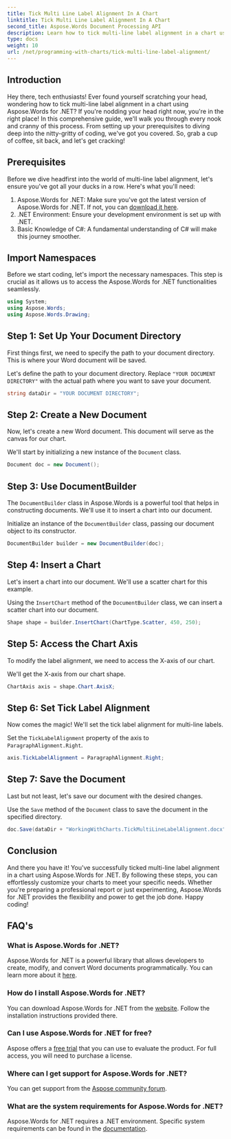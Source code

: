 ```yaml
---
title: Tick Multi Line Label Alignment In A Chart
linktitle: Tick Multi Line Label Alignment In A Chart
second_title: Aspose.Words Document Processing API
description: Learn how to tick multi-line label alignment in a chart using Aspose.Words for .NET with our detailed step-by-step guide. Perfect for developers of all levels.
type: docs
weight: 10
url: /net/programming-with-charts/tick-multi-line-label-alignment/
---
```

## Introduction

Hey there, tech enthusiasts! Ever found yourself scratching your head, wondering how to tick multi-line label alignment in a chart using Aspose.Words for .NET? If you're nodding your head right now, you're in the right place! In this comprehensive guide, we'll walk you through every nook and cranny of this process. From setting up your prerequisites to diving deep into the nitty-gritty of coding, we've got you covered. So, grab a cup of coffee, sit back, and let's get cracking!

## Prerequisites

Before we dive headfirst into the world of multi-line label alignment, let's ensure you've got all your ducks in a row. Here's what you'll need:

1. Aspose.Words for .NET: Make sure you've got the latest version of Aspose.Words for .NET. If not, you can [download it here](https://releases.aspose.com/words/net/).
2. .NET Environment: Ensure your development environment is set up with .NET.
3. Basic Knowledge of C#: A fundamental understanding of C# will make this journey smoother.

## Import Namespaces

Before we start coding, let's import the necessary namespaces. This step is crucial as it allows us to access the Aspose.Words for .NET functionalities seamlessly.

```csharp
using System;
using Aspose.Words;
using Aspose.Words.Drawing;
```

## Step 1: Set Up Your Document Directory

First things first, we need to specify the path to your document directory. This is where your Word document will be saved.


Let's define the path to your document directory. Replace `"YOUR DOCUMENT DIRECTORY"` with the actual path where you want to save your document.

```csharp
string dataDir = "YOUR DOCUMENT DIRECTORY";
```

## Step 2: Create a New Document

Now, let's create a new Word document. This document will serve as the canvas for our chart.

We'll start by initializing a new instance of the `Document` class.

```csharp
Document doc = new Document();
```

## Step 3: Use DocumentBuilder

The `DocumentBuilder` class in Aspose.Words is a powerful tool that helps in constructing documents. We'll use it to insert a chart into our document.

Initialize an instance of the `DocumentBuilder` class, passing our document object to its constructor.

```csharp
DocumentBuilder builder = new DocumentBuilder(doc);
```

## Step 4: Insert a Chart

Let's insert a chart into our document. We'll use a scatter chart for this example.

Using the `InsertChart` method of the `DocumentBuilder` class, we can insert a scatter chart into our document.

```csharp
Shape shape = builder.InsertChart(ChartType.Scatter, 450, 250);
```

## Step 5: Access the Chart Axis

To modify the label alignment, we need to access the X-axis of our chart.

We'll get the X-axis from our chart shape.

```csharp
ChartAxis axis = shape.Chart.AxisX;
```

## Step 6: Set Tick Label Alignment

Now comes the magic! We'll set the tick label alignment for multi-line labels.

Set the `TickLabelAlignment` property of the axis to `ParagraphAlignment.Right`.

```csharp
axis.TickLabelAlignment = ParagraphAlignment.Right;
```

## Step 7: Save the Document

Last but not least, let's save our document with the desired changes.

Use the `Save` method of the `Document` class to save the document in the specified directory.

```csharp
doc.Save(dataDir + "WorkingWithCharts.TickMultiLineLabelAlignment.docx");
```

## Conclusion

And there you have it! You've successfully ticked multi-line label alignment in a chart using Aspose.Words for .NET. By following these steps, you can effortlessly customize your charts to meet your specific needs. Whether you're preparing a professional report or just experimenting, Aspose.Words for .NET provides the flexibility and power to get the job done. Happy coding!

## FAQ's

### What is Aspose.Words for .NET?

Aspose.Words for .NET is a powerful library that allows developers to create, modify, and convert Word documents programmatically. You can learn more about it [here](https://reference.aspose.com/words/net/).

### How do I install Aspose.Words for .NET?

You can download Aspose.Words for .NET from the [website](https://releases.aspose.com/words/net/). Follow the installation instructions provided there.

### Can I use Aspose.Words for .NET for free?

Aspose offers a [free trial](https://releases.aspose.com/) that you can use to evaluate the product. For full access, you will need to purchase a license.

### Where can I get support for Aspose.Words for .NET?

You can get support from the [Aspose community forum](https://forum.aspose.com/c/words/8).

### What are the system requirements for Aspose.Words for .NET?

Aspose.Words for .NET requires a .NET environment. Specific system requirements can be found in the [documentation](https://reference.aspose.com/words/net/).
